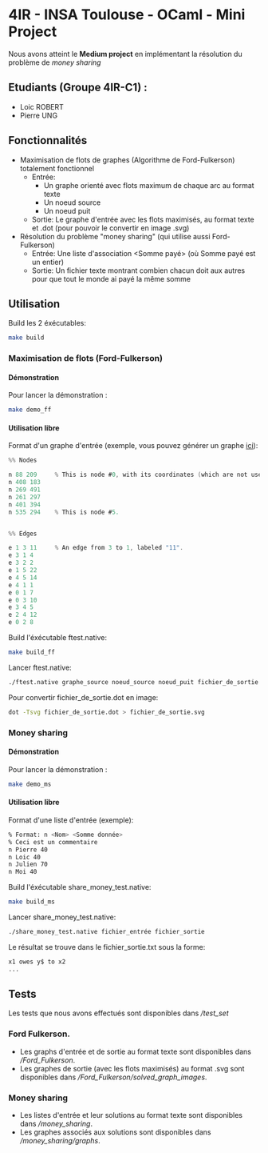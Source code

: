 # 4IR - INSA Toulouse - OCaml - Mini Project 

Nous avons atteint le **Medium project** en implémentant la résolution du problème de *money sharing*

## Etudiants (Groupe 4IR-C1) : 
* Loic ROBERT
* Pierre UNG

## Fonctionnalités
* Maximisation de flots de graphes (Algorithme de Ford-Fulkerson) totalement fonctionnel
  * Entrée: 
       - Un graphe orienté avec flots maximum de chaque arc au format texte
       - Un noeud source 
       - Un noeud puit
  * Sortie: Le graphe d'entrée avec les flots maximisés, au format texte et .dot (pour pouvoir le     convertir en image .svg)
* Résolution du problème "money sharing" (qui utilise aussi Ford-Fulkerson)
  * Entrée: Une liste d'association <Nom> <Somme payé> (où Somme payé est un entier)
  * Sortie: Un fichier texte montrant combien chacun doit aux autres pour que tout le monde ai payé la même somme

## Utilisation

Build les 2 éxécutables: 
```bash
make build
```

### Maximisation de flots (Ford-Fulkerson)

#### Démonstration

Pour lancer la démonstration :
```bash
make demo_ff
```


#### Utilisation libre

Format d'un graphe d'entrée (exemple, vous pouvez générer un graphe [ici](https://www-m9.ma.tum.de/graph-algorithms/flow-ford-fulkerson/index_en.html)): 
```c
%% Nodes

n 88 209     % This is node #0, with its coordinates (which are not used by the algorithms).
n 408 183
n 269 491
n 261 297
n 401 394
n 535 294    % This is node #5.


%% Edges

e 1 3 11     % An edge from 3 to 1, labeled "11".
e 3 1 4
e 3 2 2
e 1 5 22
e 4 5 14
e 4 1 1
e 0 1 7
e 0 3 10
e 3 4 5
e 2 4 12
e 0 2 8
```

Build l'éxécutable ftest.native:
```bash
make build_ff
```

Lancer ftest.native:
```bash
./ftest.native graphe_source noeud_source noeud_puit fichier_de_sortie
```

Pour convertir fichier_de_sortie.dot en image:
```bash
dot -Tsvg fichier_de_sortie.dot > fichier_de_sortie.svg
```

### Money sharing

#### Démonstration

Pour lancer la démonstration :
```bash
make demo_ms
```

#### Utilisation libre

Format d'une liste d'entrée (exemple): 
```bash
% Format: n <Nom> <Somme donnée>
% Ceci est un commentaire 
n Pierre 40
n Loic 40
n Julien 70
n Moi 40
```

Build l'éxécutable share_money_test.native:
```bash
make build_ms
```

Lancer share_money_test.native:
```bash
./share_money_test.native fichier_entrée fichier_sortie
```
Le résultat se trouve dans le fichier_sortie.txt sous la forme:
```bash
x1 owes y$ to x2
...
```

## Tests
Les tests que nous avons effectués sont disponibles dans */test_set*
### Ford Fulkerson.
* Les graphs d'entrée et de sortie au format texte sont disponibles dans */Ford_Fulkerson*.
* Les graphes de sortie (avec les flots maximisés) au format .svg sont disponibles dans */Ford_Fulkerson/solved_graph_images*.

### Money sharing
* Les listes d'entrée et leur solutions au format texte sont disponibles dans */money_sharing*.
* Les graphes associés aux solutions sont disponibles dans */money_sharing/graphs*.
